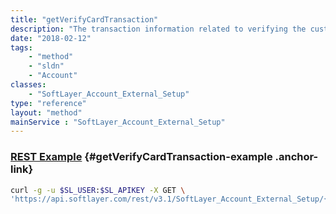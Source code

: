 ```yaml
---
title: "getVerifyCardTransaction"
description: "The transaction information related to verifying the customer credit card."
date: "2018-02-12"
tags:
    - "method"
    - "sldn"
    - "Account"
classes:
    - "SoftLayer_Account_External_Setup"
type: "reference"
layout: "method"
mainService : "SoftLayer_Account_External_Setup"
---
```


### [REST Example](#getVerifyCardTransaction-example) <a href="/article/rest/"><i class="fas fa-question"></i></a> {#getVerifyCardTransaction-example .anchor-link} 
```bash
curl -g -u $SL_USER:$SL_APIKEY -X GET \
'https://api.softlayer.com/rest/v3.1/SoftLayer_Account_External_Setup/{SoftLayer_Account_External_SetupID}/getVerifyCardTransaction'
```
